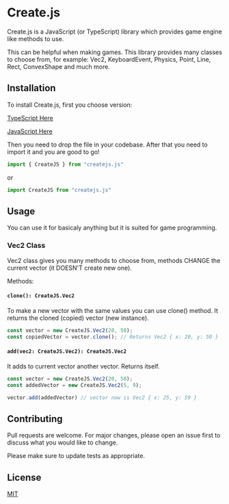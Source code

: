 # Create.js

Create.js is a JavaScript (or TypeScript) library which provides game engine like methods to use.

This can be helpful when making games. This library provides many classes to choose from, for example: Vec2, KeyboardEvent, Physics, Point, Line, Rect, ConvexShape and much more.

## Installation

To install Create.js, first you choose version:

[TypeScript Here](https://raw.githubusercontent.com/SPRsosso/Create.js/refs/heads/main/ts/createjs.ts)

[JavaScript Here]()

Then you need to drop the file in your codebase. After that you need to import it and you are good to go!

```typescript
import { CreateJS } from "createjs.js"
```

or

```typescript
import CreateJS from "createjs.js"
```

## Usage

You can use it for basicaly anything but it is suited for game programming.

### Vec2 Class

Vec2 class gives you many methods to choose from, methods CHANGE the current vector (it DOESN'T create new one). 

Methods:

#### ```clone(): CreateJS.Vec2```

To make a new vector with the same values you can use clone() method. It returns the cloned (copied) vector (new instance).

```typescript
const vector = new CreateJS.Vec2(20, 50);
const copiedVector = vector.clone(); // Returns Vec2 { x: 20, y: 50 }
```

#### ```add(vec2: CreateJS.Vec2): CreateJS.Vec2```

It adds to current vector another vector. Returns itself.

```typescript
const vector = new CreateJS.Vec2(20, 50); 
const addedVector = new CreateJS.Vec2(5, 9);

vector.add(addedVector) // vector now is Vec2 { x: 25, y: 59 }
```

## Contributing

Pull requests are welcome. For major changes, please open an issue first
to discuss what you would like to change.

Please make sure to update tests as appropriate.

## License

[MIT](https://choosealicense.com/licenses/mit/)